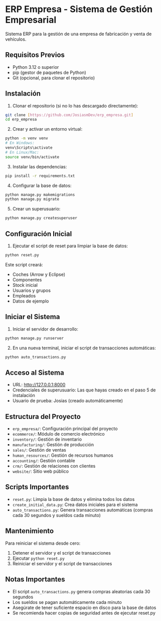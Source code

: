 # ERP Empresa - Sistema de Gestión Empresarial

Sistema ERP para la gestión de una empresa de fabricación y venta de vehículos.

## Requisitos Previos

- Python 3.12 o superior
- pip (gestor de paquetes de Python)
- Git (opcional, para clonar el repositorio)

## Instalación

1. Clonar el repositorio (si no lo has descargado directamente):
```bash
git clone [https://github.com/JosiasmDev/erp_empresa.git]
cd erp_empresa
```

2. Crear y activar un entorno virtual:
```bash
python -m venv venv
# En Windows:
venv\Scripts\activate
# En Linux/Mac:
source venv/bin/activate
```

3. Instalar las dependencias:
```bash
pip install -r requirements.txt
```

4. Configurar la base de datos:
```bash
python manage.py makemigrations
python manage.py migrate
```

5. Crear un superusuario:
```bash
python manage.py createsuperuser
```

## Configuración Inicial

1. Ejecutar el script de reset para limpiar la base de datos:
```bash
python reset.py
```

Este script creará:
- Coches (Arrow y Eclipse)
- Componentes
- Stock inicial
- Usuarios y grupos
- Empleados
- Datos de ejemplo

## Iniciar el Sistema

1. Iniciar el servidor de desarrollo:
```bash
python manage.py runserver
```

2. En una nueva terminal, iniciar el script de transacciones automáticas:
```bash
python auto_transactions.py
```

## Acceso al Sistema

- URL: http://127.0.0.1:8000
- Credenciales de superusuario: Las que hayas creado en el paso 5 de instalación
- Usuario de prueba: Josias (creado automáticamente)

## Estructura del Proyecto

- `erp_empresa/`: Configuración principal del proyecto
- `ecommerce/`: Módulo de comercio electrónico
- `inventory/`: Gestión de inventario
- `manufacturing/`: Gestión de producción
- `sales/`: Gestión de ventas
- `human_resources/`: Gestión de recursos humanos
- `accounting/`: Gestión contable
- `crm/`: Gestión de relaciones con clientes
- `website/`: Sitio web público

## Scripts Importantes

- `reset.py`: Limpia la base de datos y elimina todos los datos
- `create_initial_data.py`: Crea datos iniciales para el sistema
- `auto_transactions.py`: Genera transacciones automáticas (compras cada 30 segundos y sueldos cada minuto)

## Mantenimiento

Para reiniciar el sistema desde cero:
1. Detener el servidor y el script de transacciones
2. Ejecutar `python reset.py`
3. Reiniciar el servidor y el script de transacciones

## Notas Importantes

- El script `auto_transactions.py` genera compras aleatorias cada 30 segundos
- Los sueldos se pagan automáticamente cada minuto
- Asegúrate de tener suficiente espacio en disco para la base de datos
- Se recomienda hacer copias de seguridad antes de ejecutar reset.py
